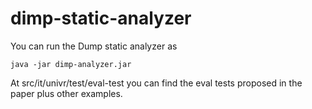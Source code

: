 # dimp-static-analyzer

You can run the Dump static analyzer as

```
java -jar dimp-analyzer.jar
```

At src/it/univr/test/eval-test you can find the eval tests proposed in the paper plus other examples.
